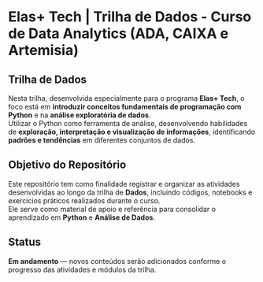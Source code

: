 # Elas+ Tech | Trilha de Dados - Curso de Data Analytics (ADA, CAIXA e Artemisia)


##  Trilha de Dados

Nesta trilha, desenvolvida especialmente para o programa **Elas+ Tech**, o foco está em **introduzir conceitos fundamentais de programação com Python** e na **análise exploratória de dados**.  
Utilizar o Python como ferramenta de análise, desenvolvendo habilidades de **exploração, interpretação e visualização de informações**, identificando **padrões e tendências** em diferentes conjuntos de dados.  


##  Objetivo do Repositório

Este repositório tem como finalidade registrar e organizar as atividades desenvolvidas ao longo da trilha de **Dados**, incluindo códigos, notebooks e exercícios práticos realizados durante o curso.  
Ele serve como material de apoio e referência para consolidar o aprendizado em **Python** e **Análise de Dados**.


##  Status

 **Em andamento** — novos conteúdos serão adicionados conforme o progresso das atividades e módulos da trilha.


